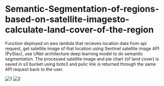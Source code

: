 # Semantic-Segmentation-of-regions-based-on-satellite-imagesto-calculate-land-cover-of-the-region
Function deployed on aws lambda that recieves location data from api request, get satellite image of that location using Sentinel satellite image API (PyStac), use UNet architecture deep learning model to do semantic segmentation. 
The processed satellite image and pie chart (of land cover) is saved in s3 bucket using boto3 and pulic link is returned through the same API request back to the user.

![1](https://user-images.githubusercontent.com/72562461/225895010-d154a719-049a-4077-bd45-4126b368bb9e.PNG)
![2](https://user-images.githubusercontent.com/72562461/225895026-d2fcc7d3-9b8f-42e6-8527-67a5e984b2d1.PNG)
